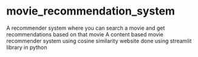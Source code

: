 # movie_recommendation_system
A recommender system where you can search a movie and get recommendations based on that movie
A content based movie recommender system using cosine similarity
website done using streamlit library in python
